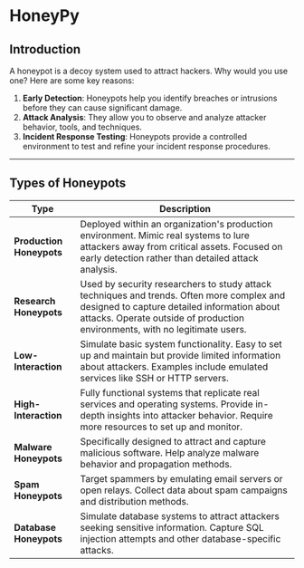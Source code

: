 # HoneyPy

## Introduction

A honeypot is a decoy system used to attract hackers. Why would you use one? Here are some key reasons:

1. **Early Detection**: Honeypots help you identify breaches or intrusions before they can cause significant damage.
2. **Attack Analysis**: They allow you to observe and analyze attacker behavior, tools, and techniques.
3. **Incident Response Testing**: Honeypots provide a controlled environment to test and refine your incident response procedures.

---

## Types of Honeypots

| **Type**                | **Description**                                                                                       |
|-------------------------|-------------------------------------------------------------------------------------------------------|
| **Production Honeypots**| Deployed within an organization's production environment. Mimic real systems to lure attackers away from critical assets. Focused on early detection rather than detailed attack analysis. |
| **Research Honeypots**  | Used by security researchers to study attack techniques and trends. Often more complex and designed to capture detailed information about attacks. Operate outside of production environments, with no legitimate users. |
| **Low-Interaction**     | Simulate basic system functionality. Easy to set up and maintain but provide limited information about attackers. Examples include emulated services like SSH or HTTP servers. |
| **High-Interaction**    | Fully functional systems that replicate real services and operating systems. Provide in-depth insights into attacker behavior. Require more resources to set up and monitor. |
| **Malware Honeypots**   | Specifically designed to attract and capture malicious software. Help analyze malware behavior and propagation methods. |
| **Spam Honeypots**      | Target spammers by emulating email servers or open relays. Collect data about spam campaigns and distribution methods. |
| **Database Honeypots**  | Simulate database systems to attract attackers seeking sensitive information. Capture SQL injection attempts and other database-specific attacks. |
